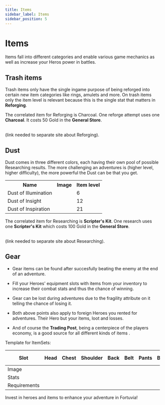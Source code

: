 ```yaml
---
title: Items
sidebar_label: Items
sidebar_position: 5
---
```


# Items

Items fall into different categories and enable various game mechanics as well as increase your Heros power in battles.

## Trash items

Trash items only have the single ingame purpose of being reforged into certain new item categories like rings, amulets and more.
On trash items only the item level is relevant because this is the single stat that matters in **Reforging**.

The correlated item for Reforging is Charcoal. One reforge attempt uses one **Charcoal**. It costs 50 Gold in the **General Store**.

<br />(link needed to separate site about Reforging).

## Dust

Dust comes in three different colors, each having their own pool of possible Researching results.
The more challenging an adventures is (higher level, higher difficulty), the more powerful the Dust can be that you get.
<table>
	<tr>
		<th>Name</th>
		<th>Image</th>
    <th>Item level</th>
	</tr>
	<tr>
		<td>Dust of Illumination</td>
		<td></td>
    <td>6</td>
	</tr>
	<tr>
		<td>Dust of Insight</td>
		<td></td>
    <td>12</td>
	</tr>
	<tr>
		<td>Dust of Inspiration</td>
		<td></td>
    <td>21</td>
	</tr>
</table>

The correlated item for Researching is **Scripter's Kit**. One research uses one **Scripter's Kit** which costs 100 Gold in the **General Store**.

<br />(link needed to separate site about Researching).

## Gear

- Gear items can be found after succesfully beating the enemy at the end of an adventure. 
- Fill your Heroes' equipment slots with items from your inventory to increase their combat stats and thus the chance of winning.
- Gear can be lost during adventures due to the fragility attribute on it telling the chance of losing it.
- Both above points also apply to foreign Heroes you rented for adventures. Their Hero but your items, loot and losses.

- And of course the **Trading Post**, being a centerpiece of the players economy, is a good source for all different kinds of items .

Template for ItemSets:

<table class="tg">
<thead>
  <tr>
    <th class="tg-0lax">Slot</th>
    <th class="tg-0pky">Head</th>
    <th class="tg-0pky">Chest</th>
    <th class="tg-0pky">Shoulder</th>
    <th class="tg-0pky">Back</th>
    <th class="tg-0lax">Belt</th>
    <th class="tg-0pky">Pants</th>
    <th class="tg-0lax">Boots</th>
    <th class="tg-0lax">Main Weapon</th>
    <th class="tg-0lax">Off Weapon</th>
  </tr>
</thead>
<tbody>
  <tr>
    <td class="tg-0lax">Image</td>
    <td class="tg-0pky"></td>
    <td class="tg-0pky"></td>
    <td class="tg-0pky"></td>
    <td class="tg-0pky"></td>
    <td class="tg-0lax"></td>
    <td class="tg-0pky"></td>
    <td class="tg-0lax"></td>
    <td class="tg-0lax"></td>
    <td class="tg-0lax"></td>
  </tr>
  <tr>
    <td class="tg-0lax">Stats</td>
    <td class="tg-0pky"></td>
    <td class="tg-0pky"></td>
    <td class="tg-0pky"></td>
    <td class="tg-0pky"></td>
    <td class="tg-0lax"></td>
    <td class="tg-0pky"></td>
    <td class="tg-0lax"></td>
    <td class="tg-0lax"></td>
    <td class="tg-0lax"></td>
  </tr>
  <tr>
    <td class="tg-0lax">Requirements</td>
    <td class="tg-0pky"></td>
    <td class="tg-0pky"></td>
    <td class="tg-0pky"></td>
    <td class="tg-0pky"></td>
    <td class="tg-0lax"></td>
    <td class="tg-0pky"></td>
    <td class="tg-0lax"></td>
    <td class="tg-0lax"></td>
    <td class="tg-0lax"></td>
  </tr>
</tbody>
</table>

Invest in heroes and items to enhance your adventure in Fortuvia!
